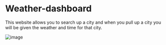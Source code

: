 # Weather-dashboard

This website allows you to search up a city and when you pull up a city you will be given the weather and time for that city.

![image](https://user-images.githubusercontent.com/117225502/212446077-62b666b5-0029-4509-ad45-a8a8fea91cf0.png)
